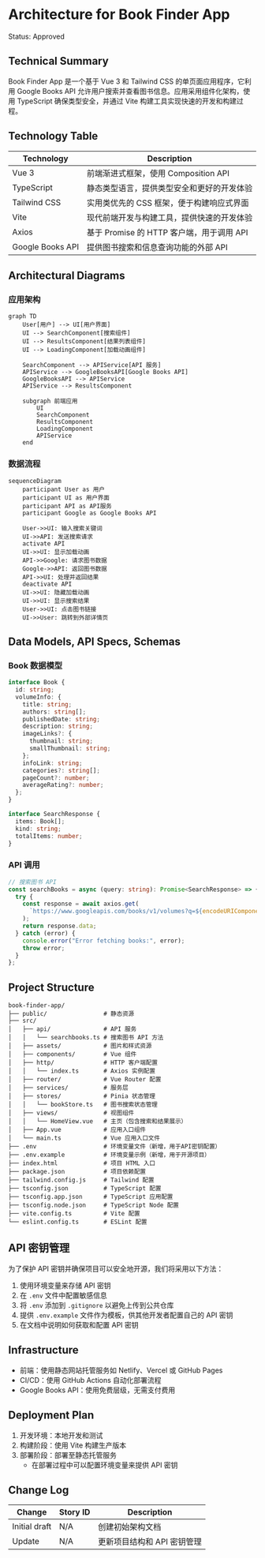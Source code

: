 # Architecture for Book Finder App

Status: Approved

## Technical Summary

Book Finder App 是一个基于 Vue 3 和 Tailwind CSS 的单页面应用程序，它利用 Google Books API 允许用户搜索并查看图书信息。应用采用组件化架构，使用 TypeScript 确保类型安全，并通过 Vite 构建工具实现快速的开发和构建过程。

## Technology Table

| Technology     | Description                                       |
| -------------- | ------------------------------------------------- |
| Vue 3          | 前端渐进式框架，使用 Composition API              |
| TypeScript     | 静态类型语言，提供类型安全和更好的开发体验        |
| Tailwind CSS   | 实用类优先的 CSS 框架，便于构建响应式界面         |
| Vite           | 现代前端开发与构建工具，提供快速的开发体验        |
| Axios          | 基于 Promise 的 HTTP 客户端，用于调用 API         |
| Google Books API | 提供图书搜索和信息查询功能的外部 API             |

## Architectural Diagrams

### 应用架构

```mermaid
graph TD
    User[用户] --> UI[用户界面]
    UI --> SearchComponent[搜索组件]
    UI --> ResultsComponent[结果列表组件]
    UI --> LoadingComponent[加载动画组件]
    
    SearchComponent --> APIService[API 服务]
    APIService --> GoogleBooksAPI[Google Books API]
    GoogleBooksAPI --> APIService
    APIService --> ResultsComponent
    
    subgraph 前端应用
        UI
        SearchComponent
        ResultsComponent
        LoadingComponent
        APIService
    end
```

### 数据流程

```mermaid
sequenceDiagram
    participant User as 用户
    participant UI as 用户界面
    participant API as API服务
    participant Google as Google Books API
    
    User->>UI: 输入搜索关键词
    UI->>API: 发送搜索请求
    activate API
    UI->>UI: 显示加载动画
    API->>Google: 请求图书数据
    Google->>API: 返回图书数据
    API->>UI: 处理并返回结果
    deactivate API
    UI->>UI: 隐藏加载动画
    UI->>UI: 显示搜索结果
    User->>UI: 点击图书链接
    UI->>User: 跳转到外部详情页
```

## Data Models, API Specs, Schemas

### Book 数据模型

```typescript
interface Book {
  id: string;
  volumeInfo: {
    title: string;
    authors: string[];
    publishedDate: string;
    description: string;
    imageLinks?: {
      thumbnail: string;
      smallThumbnail: string;
    };
    infoLink: string;
    categories?: string[];
    pageCount?: number;
    averageRating?: number;
  };
}

interface SearchResponse {
  items: Book[];
  kind: string;
  totalItems: number;
}
```

### API 调用

```typescript
// 搜索图书 API
const searchBooks = async (query: string): Promise<SearchResponse> => {
  try {
    const response = await axios.get(
      `https://www.googleapis.com/books/v1/volumes?q=${encodeURIComponent(query)}`
    );
    return response.data;
  } catch (error) {
    console.error("Error fetching books:", error);
    throw error;
  }
};
```

## Project Structure

```
book-finder-app/
├── public/                # 静态资源
├── src/
│   ├── api/               # API 服务
│   │   └── searchbooks.ts # 搜索图书 API 方法
│   ├── assets/            # 图片和样式资源
│   ├── components/        # Vue 组件
│   ├── http/              # HTTP 客户端配置
│   │   └── index.ts       # Axios 实例配置
│   ├── router/            # Vue Router 配置
│   ├── services/          # 服务层
│   ├── stores/            # Pinia 状态管理
│   │   └── bookStore.ts   # 图书搜索状态管理
│   ├── views/             # 视图组件
│   │   └── HomeView.vue   # 主页（包含搜索和结果展示）
│   ├── App.vue            # 应用入口组件
│   └── main.ts            # Vue 应用入口文件
├── .env                   # 环境变量文件（新增，用于API密钥配置）
├── .env.example           # 环境变量示例（新增，用于开源项目）
├── index.html             # 项目 HTML 入口
├── package.json           # 项目依赖配置
├── tailwind.config.js     # Tailwind 配置
├── tsconfig.json          # TypeScript 配置
├── tsconfig.app.json      # TypeScript 应用配置
├── tsconfig.node.json     # TypeScript Node 配置
├── vite.config.ts         # Vite 配置
└── eslint.config.ts       # ESLint 配置
```

## API 密钥管理

为了保护 API 密钥并确保项目可以安全地开源，我们将采用以下方法：

1. 使用环境变量来存储 API 密钥
2. 在 `.env` 文件中配置敏感信息
3. 将 `.env` 添加到 `.gitignore` 以避免上传到公共仓库
4. 提供 `.env.example` 文件作为模板，供其他开发者配置自己的 API 密钥
5. 在文档中说明如何获取和配置 API 密钥

## Infrastructure

- 前端：使用静态网站托管服务如 Netlify、Vercel 或 GitHub Pages
- CI/CD：使用 GitHub Actions 自动化部署流程
- Google Books API：使用免费层级，无需支付费用

## Deployment Plan

1. 开发环境：本地开发和测试
2. 构建阶段：使用 Vite 构建生产版本
3. 部署阶段：部署至静态托管服务
   - 在部署过程中可以配置环境变量来提供 API 密钥

## Change Log

| Change        | Story ID | Description                |
| ------------- | -------- | -------------------------- |
| Initial draft | N/A      | 创建初始架构文档           |
| Update        | N/A      | 更新项目结构和 API 密钥管理 | 